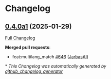 # Changelog

## [0.4.0a1](https://github.com/OpenVoiceOS/ovos-core/tree/0.4.0a1) (2025-01-29)

[Full Changelog](https://github.com/OpenVoiceOS/ovos-core/compare/0.3.8...0.4.0a1)

**Merged pull requests:**

- feat:multilang\_match [\#646](https://github.com/OpenVoiceOS/ovos-core/pull/646) ([JarbasAl](https://github.com/JarbasAl))



\* *This Changelog was automatically generated by [github_changelog_generator](https://github.com/github-changelog-generator/github-changelog-generator)*
